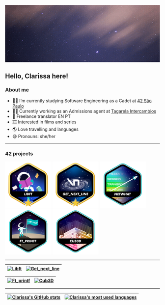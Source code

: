 <img src="https://github.com/clacrisostomo/pics/blob/master/Cover.gif">

<h2> Hello, Clarissa here!</h2>

<h3> About me</h3>

- 👩‍🚀 I’m currently studying Software Engineering as a Cadet at [42 Sâo Paulo](https://www.42sp.org.br/)
- 👩‍💻 Currently working as an Admissions agent at [Tagarela Intercambios](http://tagarela.com.au)
- 📖 Freelance translator EN PT
- 🎞️ Interested in films and series
- 🌎 Love travelling and languages
- 😄 Pronouns: she/her

---
<h3> 42 projects</h3>

<img src="https://github.com/clacrisostomo/pics/blob/master/libftm.png"> <img src="https://github.com/clacrisostomo/pics/blob/master/get_next_linem.png"> <img src="https://github.com/clacrisostomo/pics/blob/master/netwhate.png"> <img src="https://github.com/clacrisostomo/pics/blob/master/ft_printfe.png"> <img src="https://github.com/clacrisostomo/pics/blob/master/cub3de.png">

---

| [![Libft](https://github-readme-stats.vercel.app/api/pin/?username=clacrisostomo&repo=42_cursus_libft&theme=material-palenight&hide_border=true)](https://github.com/clacrisostomo/42_cursus_libft) | [![Get_next_line](https://github-readme-stats.vercel.app/api/pin/?username=clacrisostomo&repo=42_cursus_get_next_line&theme=material-palenight&hide_border=true)](https://github.com/clacrisostomo/42_cursus_get_next_line) |
|:-:|:-:|

| [![Ft_printf](https://github-readme-stats.vercel.app/api/pin/?username=clacrisostomo&repo=42_cursus_ft_printf&theme=material-palenight&hide_border=true)](https://github.com/clacrisostomo/42_cursus_ft_printf) | [![Cub3D](https://github-readme-stats.vercel.app/api/pin/?username=clacrisostomo&repo=42_cursus_cub3d&theme=material-palenight&hide_border=true)](https://github.com/clacrisostomo/42_cursus_cub3d) |
|:-:|:-:|

---

| [![Clarissa's GitHub stats](https://github-readme-stats.vercel.app/api?username=clacrisostomo&count_private=true&show_icons=true&hide=issues&hide_border=true&theme=material-palenight)](https://github.com/clacrisostomo?tab=repositories) | [![Clarissa's most used languages](https://github-readme-stats.vercel.app/api/top-langs/?username=clacrisostomo&layout=compact&hide_border=true&theme=material-palenight)](https://github.com/clacrisostomo?tab=repositories) |
|:-:|:-:|

